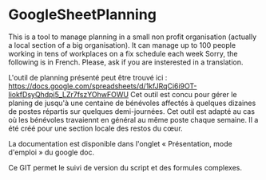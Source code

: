 # GoogleSheetPlanning
This is a tool to manage planning in a small non profit organisation (actually a local section of a big organisation).
It can manage up to 100 people working in tens of workplaces on a fix schedule each week
Sorry, the following is in French. Please, ask if you are insterested in a translation.

L'outil de planning présenté peut être trouvé ici : https://docs.google.com/spreadsheets/d/1kfJRqCi6i9OT-liokfDsyQhdpi5_LZr7fszYOhwFOWU
Cet outil est concu pour gérer le planing de jusqu'à une centaine de bénévoles affectés à quelques dizaines de postes répartis sur quelques demi-journées.
Cet outil est adapté au cas où les bénévoles travaiennt en général au même poste chaque semaine.
Il a été créé pour une section locale des restos du cœur.

La documentation est disponible dans l'onglet « Présentation, mode d'emploi » du google doc.

Ce GIT permet le suivi de version du script et des formules complexes.
